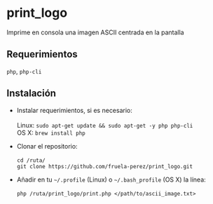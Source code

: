 # print_logo
Imprime en consola una imagen ASCII centrada en la pantalla

## Requerimientos

`php`, `php-cli`

## Instalación

+ Instalar requerimientos, si es necesario:<br/><br/>
  Linux: `sudo apt-get update && sudo apt-get -y php php-cli`<br/>
  OS X: `brew install php`<br>
  
+ Clonar el repositorio:<br/><br/>
  `cd /ruta/`<br/>
  `git clone https://github.com/fruela-perez/print_logo.git` 

+ Añadir en tu `~/.profile` (Linux) o `~/.bash_profile` (OS X) la línea:<br/><br/>
  `php /ruta/print_logo/print.php </path/to/ascii_image.txt>` <br/><br/>
